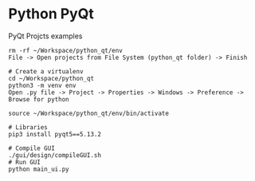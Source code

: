 # Python PyQt
PyQt Projcts examples

```shell
rm -rf ~/Workspace/python_qt/env
File -> Open projects from File System (python_qt folder) -> Finish
```

```shell
# Create a virtualenv
cd ~/Workspace/python_qt
python3 -m venv env
Open .py file -> Project -> Properties -> Windows -> Preference -> Browse for python
```

```shell
source ~/Workspace/python_qt/env/bin/activate
```

```shell
# Libraries
pip3 install pyqt5==5.13.2
```

```shell
# Compile GUI
./gui/design/compileGUI.sh
# Run GUI
python main_ui.py
```